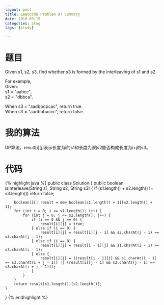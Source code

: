 ```yaml
---
layout: post
title: Leetcode Problem 97 Summary
date: 2016-09-15
categories: blog
tags: [study]

---
```


# 题目

Given s1, s2, s3, find whether s3 is formed by the interleaving of s1 and s2.

For example,  
Given:  
s1 = "aabcc",  
s2 = "dbbca",

When s3 = "aadbbcbcac", return true.  
When s3 = "aadbbbaccc", return false.

# 我的算法

DP算法，result[i][j]表示长度为i的s1和长度为j的s2能否构成长度为i+j的s3。

# 代码

{% highlight java %}
public class Solution {
    public boolean isInterleave(String s1, String s2, String s3) {
        if (s1.length() + s2.length() != s3.length()) return false;
        
        boolean[][] result = new boolean[s1.length() + 1][s2.length() + 1];
        for (int i = 0; i <= s1.length(); i++) {
            for (int j = 0; j <= s2.length(); j++) {
                if (i == 0 && j == 0) {
                    result[i][j] = true;
                } else if (i == 0) {
                    result[i][j] = result[i][j - 1] && s2.charAt(j - 1) == s3.charAt(j - 1);
                } else if (j == 0) {
                    result[i][j] = result[i - 1][j] && s1.charAt(i - 1) == s3.charAt(i - 1);
                } else {
                    result[i][j] = ((result[i - 1][j] && s1.charAt(i - 1) == s3.charAt(i + j - 1)) || (result[i][j - 1] && s2.charAt(j - 1) == s3.charAt(i + j - 1)));
                }
            }
        }
        return result[s1.length()][s2.length()];
    }
}
{% endhighlight %}